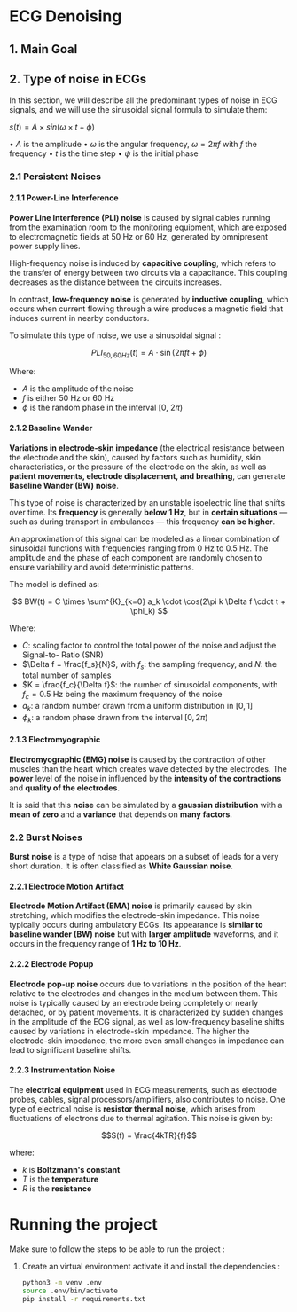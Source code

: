 # ECG Denoising

## 1. Main Goal

## 2. Type of noise in ECGs

In this section, we will describe all the predominant types of noise in ECG signals, and we will use the sinusoidal signal formula to simulate them:

$s(t)=A×sin⁡(\omega \times t+\phi)$

• $A$ is the amplitude
• $\omega$ is the angular frequency, $\omega = 2\pi f$ with $f$ the frequency
• $t$ is the time step
• $\psi$ is the initial phase
### 2.1 Persistent Noises

#### 2.1.1 Power-Line Interference  

**Power Line Interference (PLI) noise** is caused by signal cables running from the examination room to the monitoring equipment, which are exposed to electromagnetic fields at 50 Hz or 60 Hz, generated by omnipresent power supply lines.

High-frequency noise is induced by **capacitive coupling**, which refers to the transfer of energy between two circuits via a capacitance. This coupling decreases as the distance between the circuits increases.

In contrast, **low-frequency noise** is generated by **inductive coupling**, which occurs when current flowing through a wire produces a magnetic field that induces current in nearby conductors.

To simulate this type of noise, we use a sinusoidal signal :

$$
PLI_{50,60Hz}(t) = A \cdot \sin(2\pi f t + \phi)
$$

Where:

- $A$ is the amplitude of the noise  
- $f$ is either 50 Hz or 60 Hz  
- $\phi$ is the random phase in the interval $[0,\ 2\pi)$


#### 2.1.2 Baseline Wander  

**Variations in electrode-skin impedance** (the electrical resistance between the electrode and the skin), caused by factors such as humidity, skin characteristics, or the pressure of the electrode on the skin, as well as **patient movements, electrode displacement, and breathing**, can generate **Baseline Wander (BW) noise**.

This type of noise is characterized by an unstable isoelectric line that shifts over time. Its **frequency** is generally **below 1 Hz**, but in **certain situations** — such as during transport in ambulances — this frequency **can be higher**.

An approximation of this signal can be modeled as a linear combination of sinusoidal functions with frequencies ranging from 0 Hz to 0.5 Hz. The amplitude and the phase of each component are randomly chosen to ensure variability and avoid deterministic patterns.

The model is defined as:

$$
BW(t) = C \times \sum^{K}_{k=0} a_k \cdot \cos(2\pi k \Delta f \cdot t + \phi_k)
$$

Where:

- $C$: scaling factor to control the total power of the noise and adjust the Signal-to- Ratio (SNR)  
- $\Delta f = \frac{f_s}{N}$, with $f_s$: the sampling frequency, and $N$: the total number of samples  
- $K = \frac{f_c}{\Delta f}$: the number of sinusoidal components, with $f_c = 0.5$ Hz being the maximum frequency of the noise  
- $a_k$: a random number drawn from a uniform distribution in $[0, 1]$  
- $\phi_k$: a random phase drawn from the interval $[0, 2\pi)$  

#### 2.1.3 Electromyographic  

**Electromyographic (EMG) noise** is caused by the contraction of other muscles than the heart which creates wave detected by the electrodes. The **power** level of the noise in influenced by the **intensity of the contractions** and **quality of the electrodes**.

It is said that this **noise** can be simulated by a **gaussian distribution** with a **mean of zero** and a **variance** that depends on **many factors**.

### 2.2 Burst Noises

**Burst noise** is a type of noise that appears on a subset of leads for a very short duration. It is often classified as **White Gaussian noise**.


#### 2.2.1 Electrode Motion Artifact 

**Electrode Motion Artifact (EMA) noise** is primarily caused by skin stretching, which modifies the electrode-skin impedance. This noise typically occurs during ambulatory ECGs. Its appearance is **similar to baseline wander (BW) noise** but with **larger amplitude** waveforms, and it occurs in the frequency range of **1 Hz to 10 Hz**.

#### 2.2.2 Electrode Popup 

**Electrode pop-up noise** occurs due to variations in the position of the heart relative to the electrodes and changes in the medium between them. This noise is typically caused by an electrode being completely or nearly detached, or by patient movements.
It is characterized by sudden changes in the amplitude of the ECG signal, as well as low-frequency baseline shifts caused by variations in electrode-skin impedance. The higher the electrode-skin impedance, the more even small changes in impedance can lead to significant baseline shifts.

#### 2.2.3 Instrumentation Noise

The **electrical equipment** used in ECG measurements, such as electrode probes, cables, signal processors/amplifiers, also contributes to noise. 
One type of electrical noise is **resistor thermal noise**, which arises from fluctuations of electrons due to thermal agitation. 
This noise is given by:

$$S(f) = \frac{4kTR}{f}$$

where:
- $k$ is **Boltzmann's constant**
- $T$ is the **temperature**
- $R$ is the **resistance**


# Running the project

Make sure to follow the steps to be able to run the project  :
    
1. Create an virtual environment activate it and install the dependencies : 
    ```bash
    python3 -m venv .env
    source .env/bin/activate
    pip install -r requirements.txt
    ```